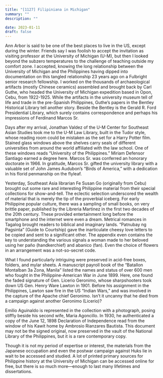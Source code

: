 ```yaml
---
title: "[1127] Filipiniana in Michigan"
summary: ""
description: ""

date: 2023-01-11
draft: false
---
```


Ann Arbor is said to be one of the best places to live in the US, except during the winter. Friends say I was foolish to accept the invitation as visiting professor at the University of Michigan (U-M), but then I looked beyond the subzero temperatures to the challenge of teaching outside my comfort zone. I accepted, knowing the long relationship between the University of Michigan and the Philippines having dipped into documentation on this tangled relationship 23 years ago on a Fulbright senior research fellowship. I worked on the thousands of archaeological artifacts (mostly Chinese ceramics) assembled and brought back by Carl Guthe, who headed the University of Michigan expedition based in Opon, Cebu, from 1922-1925. While the artifacts in the university museum tell of life and trade in the pre-Spanish Philippines, Guthe’s papers in the Bentley Historical Library tell another story. Beside the Bentley is the Gerald R. Ford Presidential Library, which surely contains correspondence and perhaps his impressions of Ferdinand Marcos Sr.

Days after my arrival, Jonathan Valdez of the U-M Center for Southeast Asian Studies took me to the U-M Law Library, built in the Tudor style, whose reading room could be mistaken as the set for a Harry Potter film. Stained glass windows above the shelves carry seals of different universities from around the world affiliated with the law school. One of these windows reads “University of the Philippines.” Miriam Defensor Santiago earned a degree here. Marcos Sr. was conferred an honorary doctorate in 1966. In gratitude, Marcos Sr. gifted the university library with a valuable set of John James Audubon’s “Birds of America,” with a dedication in his florid penmanship on the flyleaf.

Yesterday, Southeast Asia librarian Fe Susan Go (originally from Cebu) brought out some rare and interesting Philippine material from their special collections for show-and-tell. The eclectic selection underscored the wealth of material that is merely the tip of the proverbial iceberg. For early Philippine popular culture, there was a sampling of small books, on very brittle paper, published by the Libreria Martinez in the first two decades of the 20th century. These provided entertainment long before the smartphone and the internet were even a dream. Metrical romances in Tagalog brought readers to biblical and imaginary lands. “Patnubay ng Pagsinta” (Guide to Courtship) gave the inarticulate cheesy love letters to be copied and sent to a significant other. The appendix even contains the key to understanding the various signals a woman made to her beloved using her paño (handkerchief) and abanico (fan). Even the choice of flowers in an arrangement was a not-so-secret code.

What I found particularly intriguing were preserved in acid-free boxes, folders, and mylar sheets. A manuscript payroll book of the “Batallon Montalban 3a Zona, Manila” listed the names and status of over 600 men who fought in the Philippine-American War in June 1899. Here, one found the faded signature of Gen. Licerio Geronimo, whose sharpshooters took down US Gen. Henry Ware Lawton in 1901. Before his assignment in the Philippines, Lawton saw fire in the US “Indian Wars,” and was involved in the capture of the Apache chief Geronimo. Isn’t it uncanny that he died from a campaign against another Geronimo (Licerio)?

Emilio Aguinaldo is represented in the collection with a photograph, posing stiffly beside his second wife, Maria Agoncillo. In 1930, he authenticated a copy of the June 12, 1898 Declaration of Independence read from the window of his Kawit home by Ambrosio Rianzares Bautista. This document may not be the signed original, now preserved in the vault of the National Library of the Philippines, but it is a rare contemporary copy.

Though it is not my period of expertise or interest, the materials from the Japanese occupation and even the postwar campaign against Huks lie in wait to be accessed and studied. A lot of printed primary sources for Philippine history at the University of Michigan can be accessed online for free, but there is so much more—enough to last many lifetimes and dissertations.
